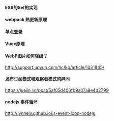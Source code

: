 
#### ES6的Set的实现
#### webpack 热更新原理
#### 单点登录
#### Vuex原理
#### WebP图片如何降级？
http://support.upyun.com/hc/kb/article/1031845/

#### 发布订阅模式和观察者模式的异同
https://juejin.im/post/5af05d406fb9a07a9e4d2799

#### nodejs 事件循环
http://lynnelv.github.io/js-event-loop-nodejs